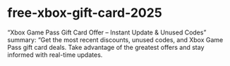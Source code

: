 # free-xbox-gift-card-2025

“Xbox Game Pass Gift Card Offer – Instant Update & Unused Codes” summary: “Get the most recent discounts, unused codes, and Xbox Game Pass gift card deals. Take advantage of the greatest offers and stay informed with real-time updates.


